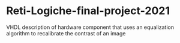 # Reti-Logiche-final-project-2021
VHDL description of hardware component that uses an equalization algorithm to recalibrate the contrast of an image
